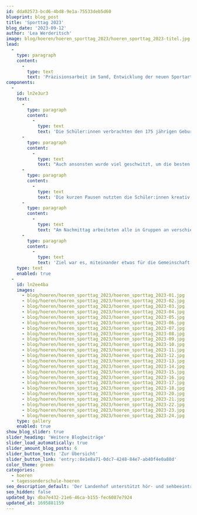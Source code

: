 ```yaml
---
id: dda02573-bcd6-4bd8-9e1a-75533deb5d60
blueprint: blog_post
title: 'Sporttag 2023'
blog_date: '2023-09-12'
author: 'Lea Werderitsch'
image: blog/hoeren/hoeren_sporttag_2023/hoeren_sporttag_2023-titel.jpg
lead:
  -
    type: paragraph
    content:
      -
        type: text
        text: 'Präzisionsarbeit im Sand, Entwicklung der neuen Sportart „Kisten-Ball“ oder klassischer 60m-Sprint:'
components:
  -
    id: ln2e3ur3
    text:
      -
        type: paragraph
        content:
          -
            type: text
            text: 'Die Schüler:innen verbrachten den 175 jährigen Geburtstag der Schweizer Bundesverfassung bei sonnigem Septemberwetter rund um den Landenhof und wetteiferten in verschiedenen Sportdisziplinen, wie Weitsprung, Bälle-Werfen oder 60m-Sprint. Schüler:innen unterstützten Lehrpersonen und Sozialpädagogen tatkräftig beim Messen und kamen beim Präparieren der Sandbahn mächtig ins Schwitzen.'
      -
        type: paragraph
        content:
          -
            type: text
            text: "Auch ansonsten wurde viel geschwitzt, um die besten Resultate gewetteifert und sogar die Angst vor Sand überwunden.\_"
      -
        type: paragraph
        content:
          -
            type: text
            text: 'Die kurzen Pausen nutzten die Schüler:innen kreativ. Einige philosophierten über die richtige Länge des Grases und testeten, welchen Einfluss die Farben der Bälle auf deren Flugweite haben. Ein paar Mädchen kreiierten das Spiel „Kisten-Ball“, wiederum andere suchten sich einen gemütlichen Schattenplatz oder spielten eine Partie Basketball.'
      -
        type: paragraph
        content:
          -
            type: text
            text: "Am Nachmittag arbeiteten alle in Gruppen an verschiedenen Projekten: Apfeltaschen backen, im Biotop die Wege freischneiden und so Plätze für Kleintiere erhalten, Kunst im Land-Art Stil umsetzen sowie den Schulgarten jäten und frisch bepflanzen.\_"
      -
        type: paragraph
        content:
          -
            type: text
            text: 'Ziel war es, miteinander etwas für die Gemeinschaft und die Natur zu tun.'
    type: text
    enabled: true
  -
    id: ln2ee4ba
    images:
      - blog/hoeren/hoeren_sporttag_2023/hoeren_sporttag_2023-01.jpg
      - blog/hoeren/hoeren_sporttag_2023/hoeren_sporttag_2023-02.jpg
      - blog/hoeren/hoeren_sporttag_2023/hoeren_sporttag_2023-03.jpg
      - blog/hoeren/hoeren_sporttag_2023/hoeren_sporttag_2023-04.jpg
      - blog/hoeren/hoeren_sporttag_2023/hoeren_sporttag_2023-05.jpg
      - blog/hoeren/hoeren_sporttag_2023/hoeren_sporttag_2023-06.jpg
      - blog/hoeren/hoeren_sporttag_2023/hoeren_sporttag_2023-07.jpg
      - blog/hoeren/hoeren_sporttag_2023/hoeren_sporttag_2023-08.jpg
      - blog/hoeren/hoeren_sporttag_2023/hoeren_sporttag_2023-09.jpg
      - blog/hoeren/hoeren_sporttag_2023/hoeren_sporttag_2023-10.jpg
      - blog/hoeren/hoeren_sporttag_2023/hoeren_sporttag_2023-11.jpg
      - blog/hoeren/hoeren_sporttag_2023/hoeren_sporttag_2023-12.jpg
      - blog/hoeren/hoeren_sporttag_2023/hoeren_sporttag_2023-13.jpg
      - blog/hoeren/hoeren_sporttag_2023/hoeren_sporttag_2023-14.jpg
      - blog/hoeren/hoeren_sporttag_2023/hoeren_sporttag_2023-15.jpg
      - blog/hoeren/hoeren_sporttag_2023/hoeren_sporttag_2023-16.jpg
      - blog/hoeren/hoeren_sporttag_2023/hoeren_sporttag_2023-17.jpg
      - blog/hoeren/hoeren_sporttag_2023/hoeren_sporttag_2023-18.jpg
      - blog/hoeren/hoeren_sporttag_2023/hoeren_sporttag_2023-20.jpg
      - blog/hoeren/hoeren_sporttag_2023/hoeren_sporttag_2023-21.jpg
      - blog/hoeren/hoeren_sporttag_2023/hoeren_sporttag_2023-22.jpg
      - blog/hoeren/hoeren_sporttag_2023/hoeren_sporttag_2023-23.jpg
      - blog/hoeren/hoeren_sporttag_2023/hoeren_sporttag_2023-24.jpg
    type: gallery
    enabled: true
show_blog_slider: true
slider_heading: 'Weitere Blogbeiträge'
slider_load_automatically: true
slider_amount_blog_posts: 6
slider_button_text: 'Zur Übersicht'
slider_button_link: 'entry::8e1e8a71-0dc7-4248-84e7-ab40f4e0a88d'
color_theme: green
categories:
  - hoeren
  - tagessonderschule-hoeren
seo_description_default: 'Der Landenhof unterstützt hör- und sehbeeinträchtigte Kinder & Jugendliche in ihrem selbstbestimmten Leben durch Förderung ihrer Fähigkeiten & Entwicklung'
seo_hidden: false
updated_by: dba7e432-21e6-46ca-b155-fec6087e7924
updated_at: 1695881159
---
```


